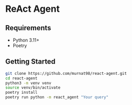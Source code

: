 # ReAct Agent

## Requirements

- Python 3.11+
- Poetry

## Getting Started

```bash
git clone https://github.com/murnat98/react-agent.git
cd react-agent
python3 -m venv venv
source venv/bin/activate
poetry install
poetry run python -m react_agent "Your query"
```
